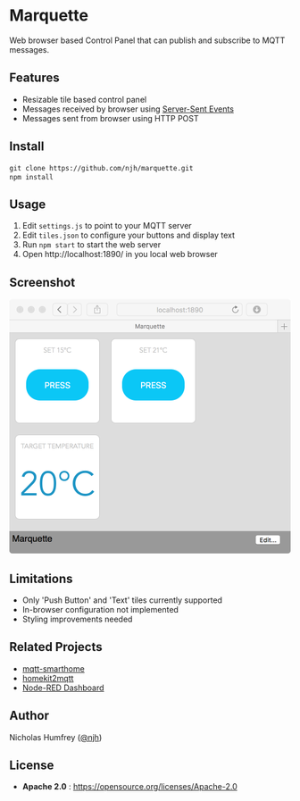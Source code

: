 Marquette
=========

Web browser based Control Panel that can publish and subscribe to MQTT messages.


## Features

 - Resizable tile based control panel
 - Messages received by browser using [Server-Sent Events](https://www.w3.org/TR/eventsource/)
 - Messages sent from browser using HTTP POST


## Install

```
git clone https://github.com/njh/marquette.git
npm install
```


## Usage

1. Edit `settings.js` to point to your MQTT server
2. Edit `tiles.json` to configure your buttons and display text
3. Run `npm start` to start the web server
4. Open http://localhost:1890/ in you local web browser


## Screenshot

![Browser Screenshot](docs/screenshot.png)


## Limitations

* Only 'Push Button' and 'Text' tiles currently supported
* In-browser configuration not implemented
* Styling improvements needed


## Related Projects

* [mqtt-smarthome](https://github.com/mqtt-smarthome/mqtt-smarthome)
* [homekit2mqtt](https://github.com/hobbyquaker/homekit2mqtt)
* [Node-RED Dashboard](https://github.com/node-red/node-red-dashboard)


## Author

Nicholas Humfrey ([@njh](https://twitter.com/njh))


## License

 - **Apache 2.0** : https://opensource.org/licenses/Apache-2.0

